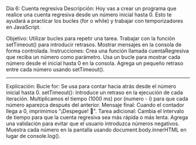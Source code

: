 Día 6: Cuenta regresiva
Descripción:
Hoy vas a crear un programa que realice una cuenta regresiva desde un número inicial hasta 0. Esto te ayudará a practicar los bucles (for o while) y trabajar con temporizadores en JavaScript.

Objetivo:
Utilizar bucles para repetir una tarea.
Trabajar con la función setTimeout() para introducir retrasos.
Mostrar mensajes en la consola de forma controlada.
Instrucciones:
Crea una función llamada cuentaRegresiva que reciba un número como parámetro.
Usa un bucle para mostrar cada número desde el inicial hasta 0 en la consola.
Agrega un pequeño retraso entre cada número usando setTimeout().

---------------------
Explicación:
Bucle for: Se usa para contar hacia atrás desde el número inicial hasta 0.
setTimeout(): Introduce un retraso en la ejecución de cada iteración. Multiplicamos el tiempo (1000 ms) por (numero - i) para que cada número aparezca después del anterior.
Mensaje final: Cuando el contador llega a 0, imprimimos "¡Despegue! 🚀".
Tarea adicional:
Cambia el intervalo de tiempo para que la cuenta regresiva sea más rápida o más lenta.
Agrega una validación para evitar que el usuario introduzca números negativos.
Muestra cada número en la pantalla usando document.body.innerHTML en lugar de console.log().